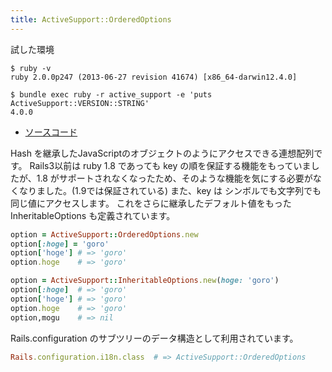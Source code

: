 ```yaml
---
title: ActiveSupport::OrderedOptions
---
```


試した環境

```
$ ruby -v
ruby 2.0.0p247 (2013-06-27 revision 41674) [x86_64-darwin12.4.0]
```

```
$ bundle exec ruby -r active_support -e 'puts ActiveSupport::VERSION::STRING'
4.0.0
```

* [ソースコード](https://github.com/rails/rails/blob/master/activesupport/lib/active_support/ordered_options.rb)

Hash を継承したJavaScriptのオブジェクトのようにアクセスできる連想配列です。
Rails3以前は ruby 1.8 であっても key の順を保証する機能をもっていましたが、1.8 がサポートされなくなったため、そのような機能を気にする必要がなくなりました。(1.9では保証されている)
また、key は シンボルでも文字列でも同じ値にアクセスします。
これをさらに継承したデフォルト値をもった InheritableOptions も定義されています。

```ruby
option = ActiveSupport::OrderedOptions.new
option[:hoge] = 'goro'
option['hoge'] # => 'goro'
option.hoge    # => 'goro'

option = ActiveSupport::InheritableOptions.new(hoge: 'goro')
option[:hoge]  # => 'goro'
option['hoge'] # => 'goro'
option.hoge    # => 'goro'
option,mogu    # => nil
```

Rails.configuration のサブツリーのデータ構造として利用されています。

```ruby
Rails.configuration.i18n.class  # => ActiveSupport::OrderedOptions
```
